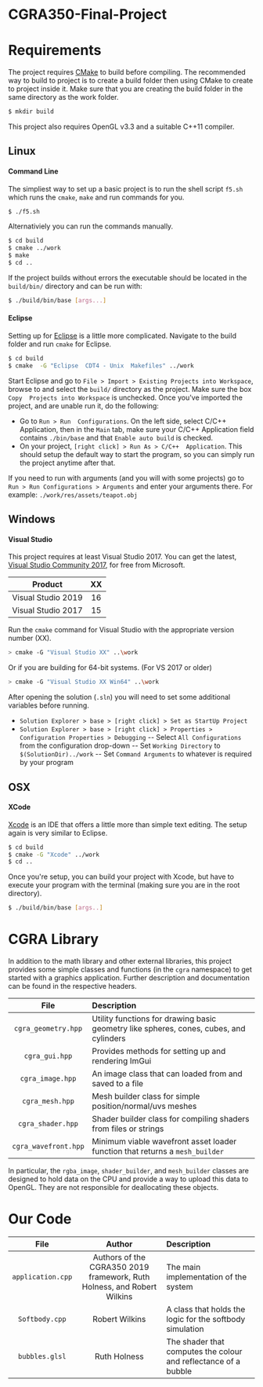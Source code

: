 # CGRA350-Final-Project

# Requirements

The project requires [CMake](https://cmake.org/) to build before compiling. The recommended way to build to project is to create a build folder then using CMake to create to project inside it. Make sure that you are creating the build folder in the same directory as the work folder.
```sh
$ mkdir build
```

This project also requires OpenGL v3.3 and a suitable C++11 compiler.



## Linux

#### Command Line

The simpliest way to set up a basic project is to run the shell script `f5.sh` which runs the `cmake`, `make` and run commands for you.
```sh
$ ./f5.sh
```

Alternativiely you can run the commands manually.
```sh
$ cd build
$ cmake ../work
$ make
$ cd ..
```

If the project builds without errors the executable should be located in the `build/bin/` directory and can be run with:
```sh
$ ./build/bin/base [args...]
```

#### Eclipse
Setting up for [Eclipse](https://eclipse.org/) is a little more complicated. Navigate to the build folder and run `cmake` for Eclipse.
```sh
$ cd build
$ cmake  -G "Eclipse  CDT4 - Unix  Makefiles" ../work
```
Start Eclipse and go to `File > Import > Existing Projects into Workspace`, browse to and select the `build/` directory as the project. Make sure  the  box `Copy  Projects into Workspace` is unchecked. Once you've imported the project, and are unable run it, do the following:
 - Go to `Run > Run  Configurations`.  On the left side, select C/C++  Application, then in the `Main` tab, make sure your C/C++ Application field contains `./bin/base` and that `Enable auto build` is checked.
 - On your project, `[right click] > Run As > C/C++  Application`.  This should setup the default way to start the program, so you can simply run the project anytime after that.

If  you  need  to  run  with  arguments  (and  you  will  with  some  projects)  go  to `Run > Run Configurations > Arguments` and enter your arguments there.  For example: `./work/res/assets/teapot.obj `



## Windows

#### Visual Studio

This project requires at least Visual Studio 2017. You can get the latest, [Visual Studio Community 2017](https://www.visualstudio.com/downloads/), for free from Microsoft.

| Product |  XX  |
|:-------:|:----:|
| Visual Studio 2019 | 16 |
| Visual Studio 2017 | 15 |

Run the `cmake` command for Visual Studio with the appropriate version number (XX).
```sh
> cmake -G "Visual Studio XX" ..\work
```

Or if you are building for 64-bit systems. (For VS 2017 or older)
```sh
> cmake -G "Visual Studio XX Win64" ..\work
```

After opening the solution (`.sln`) you will need to set some additional variables before running.
 - `Solution Explorer > base > [right click] > Set as StartUp Project`
 - `Solution Explorer > base > [right click] > Properties > Configuration Properties > Debugging`
 -- Select `All Configurations` from the configuration drop-down
 -- Set `Working Directory` to `$(SolutionDir)../work`
 -- Set `Command Arguments` to whatever is required by your program



## OSX

#### XCode

[Xcode](https://developer.apple.com/xcode/) is an IDE that offers a little more than simple text editing. The setup again is very similar to Eclipse.
```sh
$ cd build
$ cmake -G "Xcode" ../work
$ cd ..
```

Once you're setup, you can build your project with Xcode, but have to execute your program with the terminal (making sure you are in the root directory).
```sh
$ ./build/bin/base [args..]
```



# CGRA Library

In addition to the math library and other external libraries, this project provides some simple classes and functions (in the `cgra` namespace) to get started with a graphics application. Further description and documentation can be found in the respective headers.

| File | Description |
|:----:|:------------|
| `cgra_geometry.hpp` | Utility functions for drawing basic geometry like spheres, cones, cubes, and cylinders |
| `cgra_gui.hpp` | Provides methods for setting up and rendering ImGui  |
| `cgra_image.hpp` | An image class that can loaded from and saved to a file |
| `cgra_mesh.hpp` | Mesh builder class for simple position/normal/uvs meshes |
| `cgra_shader.hpp` | Shader builder class for compiling shaders from files or strings |
| `cgra_wavefront.hpp` | Minimum viable wavefront asset loader function that returns a `mesh_builder` |

In particular, the `rgba_image`, `shader_builder`, and `mesh_builder` classes are designed to hold data on the CPU and provide a way to upload this data to OpenGL. They are not responsible for deallocating these objects.



# Our Code



| File | Author | Description |
|:----:|:------:|:------------|
| `application.cpp` | Authors of the CGRA350 2019 framework, Ruth Holness, and Robert Wilkins | The main implementation of the system |
| `Softbody.cpp` | Robert Wilkins | A class that holds the logic for the softbody simulation |
| `bubbles.glsl` |  Ruth Holness | The shader that computes the colour and reflectance of a bubble |

